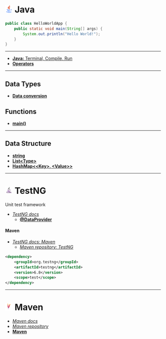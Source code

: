 # <img src="/img/java.png" width="24" height="24"> Java

```java
public class HelloWorldApp {
    public static void main(String[] args) {
        System.out.println("Hello World!");
    }
}
```

***

<!-- - [Java docs]() - TODO -->

- [__Java:__ Terminal, Compile, Run](java/Java.md)
- [__Operators__](java/Operators.md)

***

## Data Types

- [__Data conversion__](java/DataConversion.md)

## Functions
- [__main()__](java/functions/Main.md)

***

## Data Structure
<!-- - [__array__]() -->
- [__string__](/java/data_structures/String.md)
- [__List\<Type>__](/java/data_structures/List.md)
- [__HashMap\<\<Key>, \<Value>>__](/java/data_structures/List.md)

***

<!-- Fix icon size -->
# <img src="/img/testng.jpg" width="24" height="24"> TestNG 

Unit test framework

- [_TestNG docs_](https://testng.org/doc/documentation-main.html)
   - [__@DataProvider__](TestNG/DataProvider.md)

#### Maven

- [_TestNG docs: Maven_](https://testng.org/doc/maven.html)
    - [_Maven repository: TestNG_](https://mvnrepository.com/artifact/org.testng/testng)

```xml
<dependency>
    <groupId>org.testng</groupId>
    <artifactId>testng</artifactId>
    <version>6.8</version>
    <scope>test</scope>
</dependency>
```

***

# <img src="/img/maven.png" width="24" height="24"> Maven

- [_Maven docs_](https://maven.apache.org)
- [_Maven repository_](https://mvnrepository.com)
- [__Maven__](/maven/Maven.md)